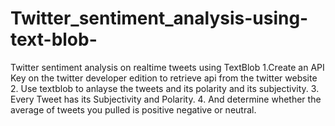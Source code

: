 # Twitter_sentiment_analysis-using-text-blob-

Twitter sentiment analysis on realtime tweets using TextBlob
1.Create an API Key on the twitter developer edition to retrieve api from the twitter website
2. Use textblob to anlayse the tweets and its polarity and its subjectivity.
3. Every Tweet has its Subjectivity and Polarity.
4. And determine whether the average of tweets you pulled is positive negative or neutral.
